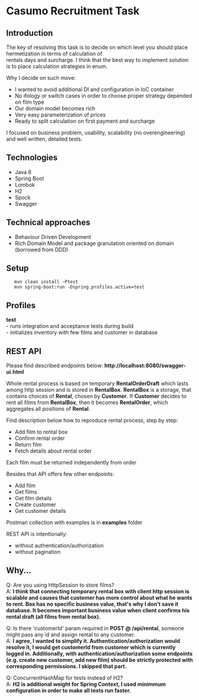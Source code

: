 

  
# Casumo Recruitment Task    
 ## Introduction    
 The key of resolving this task is to decide on which level you should place hermetization in terms of calculation of     
rentals days and surcharge. I think that the best way to implement solution is to place calculation strategies in enum.     
    
Why I decide on such move:    
- I wanted to avoid additional DI and configuration in IoC container     
- No ifology or switch cases in order to choose proper strategy depended on film type    
- Our domain model becomes rich     
- Very easy parameterization of prices    
- Ready to split calculation on first payment and surcharge     
  
I focused on business problem, usability, scalability (no overengineering) and well written, detailed tests.      

## Technologies    
 - Java 8    
- Spring Boot    
- Lombok    
- H2    
- Spock    
- Swagger    
    
## Technical approaches    
 - Behaviour Driven Development    
- Rich Domain Model and package granulation oriented on domain (borrowed from DDD)    
    
## Setup    
    
	   mvn clean install -Ptest    
	   mvn spring-boot:run -Dspring.profiles.active=test    
 ## Profiles 
<b>test</b>    
	 - runs integration and acceptance tests during build    
    - initializes inventory with few films and customer in database    
    
## REST API     

Please find described endpoints below:
<b>http://localhost:8080/swagger-ui.html</b>    
    
Whole rental process is based on temporary <b>RentalOrderDraft</b> which lasts among http session and is stored in <b>RentalBox</b>. <b>RentalBox</b> is a storage, that contains choices of <b>Rental</b>, chosen by <b>Customer</b>. If <b> Customer</b> decides to rent all films from <b>RentalBox</b>, then it becomes <b>RentalOrder</b>, which aggregates all positions of <b>Rental</b>.
  
Find description below how to reproduce rental process, step by step:    
    
- Add film to rental box     
- Confirm rental order    
- Return film    
- Fetch details about rental order    
    
Each film must be returned independently from order    
    
Besides that API offers few other endpoints:    
- Add film    
- Get films    
- Get film details    
- Create customer    
- Get customer details      
    
Postman collection with examples is in <b>examples</b> folder    
    
REST API is intentionally:    
- without authentication/authorization     
- without pagination    
    
## Why...    
 Q: Are you using HttpSession to store films?    
A: <b> I think that connecting temporary rental box with client http session is scalable and causes that customer has more control about what he wants to rent. Box has no specific business value, that's why I don't save it database. It becomes important business value when client confirms his rental draft (all films from rental box).</b>    
    
Q: Is there 'customerId' param required in <b>POST @ /api/rental</b>, someone might pass any id and assign rental to any customer.  
A: <b> I agree, I wanted to simplify it. Authentication/authorization would resolve it, I would get customerId from customer which  is currently logged in.  Additionally, with authentication/authorization some endpoints (e.g. create new customer, add new film) should be strictly protected  with corresponding permissions. I skipped that part.</b>    
    
    
Q: ConcurrentHashMap for tests instead of H2?    
A: <b>H2 is additional weight for Spring Context, I used minimmum configuration in order to make all tests run faster.</b>
